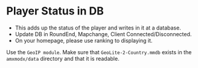 # Player Status in DB
<ul>
  <li>This adds up the status of the player and writes in it at a database.</li>
  <li>Update DB in RoundEnd, Mapchange, Client Connected/Disconnected.</li>
  <li>On your homepage, please use ranking to displaying it.</li>
</ul>

Use the `GeoIP module`.
Make sure that `GeoLite-2-Country.mmdb` exists in the `amxmodx/data` directory and that it is readable.
